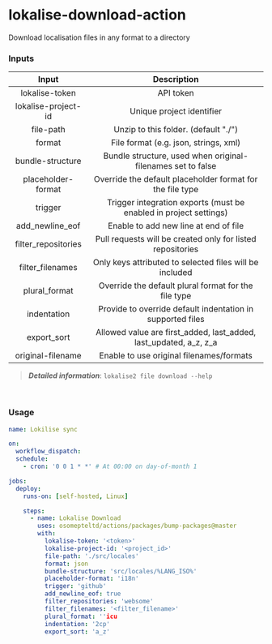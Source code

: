 # lokalise-download-action

Download localisation files in any format to a directory

### Inputs

|        Input        |                            Description                            |
| :-----------------: | :---------------------------------------------------------------: |
|   lokalise-token    |                             API token                             |
| lokalise-project-id |                     Unique project identifier                     |
|      file-path      |               Unzip to this folder. (default "./")                |
|       format        |               File format (e.g. json, strings, xml)               |
|  bundle-structure   |    Bundle structure, used when original-filenames set to false    |
| placeholder-format  |     Override the default placeholder format for the file type     |
|       trigger       | Trigger integration exports (must be enabled in project settings) |
|   add_newline_eof   |               Enable to add new line at end of file               |
| filter_repositories |    Pull requests will be created only for listed repositories     |
|  filter_filenames   |      Only keys attributed to selected files will be included      |
|    plural_format    |       Override the default plural format for the file type        |
|     indentation     |    Provide to override default indentation in supported files     |
|     export_sort     | Allowed value are first_added, last_added, last_updated, a_z, z_a |
|  original-filename  |             Enable to use original filenames/formats              |

> **_Detailed information_**: `lokalise2 file download --help`

<br>

### Usage

```yaml
name: Lokilise sync

on:
  workflow_dispatch:
  schedule:
    - cron: '0 0 1 * *' # At 00:00 on day-of-month 1

jobs:
  deploy:
    runs-on: [self-hosted, Linux]

    steps:
      - name: Lokalise Download
        uses: osomepteltd/actions/packages/bump-packages@master
        with:
          lokalise-token: '<token>'
          lokalise-project-id: '<project_id>'
          file-path: './src/locales'
          format: json
          bundle-structure: 'src/locales/%LANG_ISO%'
          placeholder-format: 'i18n'
          trigger: 'github'
          add_newline_eof: true
          filter_repositories: 'websome'
          filter_filenames: '<filter_filename>'
          plural_format: ''icu
          indentation: '2cp'
          export_sort: 'a_z'
```

